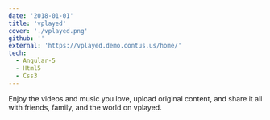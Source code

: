 ```yaml
---
date: '2018-01-01'
title: 'vplayed'
cover: './vplayed.png'
github: ''
external: 'https://vplayed.demo.contus.us/home/'
tech:
  - Angular-5
  - Html5
  - Css3
---
```


Enjoy the videos and music you love, upload original content, and share it all with friends, family, and the world on vplayed.
